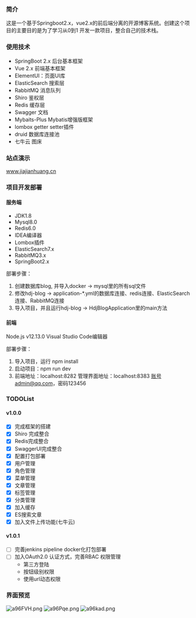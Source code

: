 ### 简介

这是一个基于Springboot2.x，vue2.x的前后端分离的开源博客系统。创建这个项目的主要目的是为了学习从0到1 开发一款项目，整合自己的技术栈。

### 使用技术
- SpringBoot 2.x 后台基本框架
- Vue 2.x 前端基本框架
- ElementUI：页面UI库
- ElasticSearch 搜索层
- RabbitMQ 消息队列
- Shiro 鉴权层
- Redis 缓存层
- Swagger 文档
- Mybaits-Plus Mybatis增强版框架
- lombox getter setter插件
- druid 数据库连接池
- 七牛云 图床

### 站点演示

www.jiajianhuang.cn


### 项目开发部署

#### 服务端
- JDK1.8
- Mysql8.0
- Redis6.0
- IDEA编译器
- Lombox插件
- ElasticSearch7.x
- RabbitMQ3.x
- SpringBoot2.x

部署步骤：
1. 创建数据库blog, 并导入docker -> mysql里的所有sql文件
2. 修改hdj-blog -> application-*.yml的数据库连接、redis连接、ElasticSearch连接、RabbitMQ连接
3. 导入项目，并且运行hdj-blog -> HdjBlogApplication里的main方法

#### 前端
Node.js v12.13.0
Visual Studio Code编辑器


部署步骤：
1. 导入项目，运行 npm install
2. 启动项目：npm run dev
3. 前端地址：localhost:8282 管理界面地址：localhost:8383 账号admin@qq.com，密码123456

### TODOList
#### v1.0.0
- [x] 完成框架的搭建
- [x] Shiro 完成整合
- [x] Redis完成整合
- [x] SwaggerUI完成整合
- [x] 配置打包部署
- [x] 用户管理
- [x] 角色管理
- [x] 菜单管理
- [x] 文章管理
- [x] 标签管理
- [x] 分类管理
- [x] 加入缓存
- [x] ES搜索文章
- [x] 加入文件上传功能(七牛云)

#### v1.0.1
- [ ] 完善jenkins pipeline docker化打包部署
- [ ] 加入OAuth2.0 认证方式，完善RBAC 权限管理
    - 第三方登陆
    - 按钮级别权限
    - 使用url动态权限


### 界面预览

![a96FVH.png](https://s1.ax1x.com/2020/07/26/a96FVH.png)
![a96Pqe.png](https://s1.ax1x.com/2020/07/26/a96Pqe.png)
![a96kad.png](https://s1.ax1x.com/2020/07/26/a96kad.png)